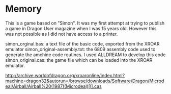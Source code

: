 # Memory
This is a game based on "Simon".  It was my first attempt at trying to publish a game in Dragon User magazine when I was 15 years old.  However this was not possible as I did not have access to a printer.

simon_orginal.bas:  a text file of the basic code, exported from the XROAR emulator
simon_original-assembly.txt:  the 6809 assembly code used to generate the amchine code routines.  I used ALLDREAM to develop this code
simon_original.cas:  the game file which can be loaded into the XROAR emulator.

http://archive.worldofdragon.org/xroaronline/index.html?machine=dragon32&autorun=/browse/downloads/Software/Dragon/Microdeal/Airball/Airball%20(1987)(Microdeal)[!].cas

